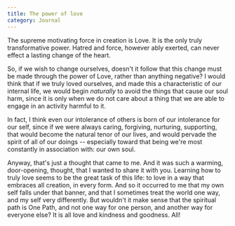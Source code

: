 ```yaml
---
title: The power of love
category: Journal
---
```


The supreme motivating force in creation is Love.  It is the only truly
transformative power.  Hatred and force, however ably exerted, can never
effect a lasting change of the heart.

So, if we wish to change ourselves, doesn't it follow that this change
must be made through the power of Love, rather than anything negative?
I would think that if we truly loved ourselves, and made this a
characteristic of our internal life, we would begin *naturally* to avoid
the things that cause our soul harm, since it is only when we do not
care about a thing that we are able to engage in an activity harmful to
it.

In fact, I think even our intolerance of others is born of our
intolerance for our self, since if we were always caring, forgiving,
nurturing, supporting, that would become the natural tenor of our lives,
and would pervade the spirit of all of our doings -- especially toward
that being we're most constantly in association with: our own soul.

Anyway, that's just a thought that came to me.  And it was such a
warming, door-opening, thought, that I wanted to share it with you.
Learning how to truly love seems to be the great task of this life: to
love in a way that embraces all creation, in every form.  And so it
occurred to me that my own self falls under that banner, and that I
sometimes treat the world one way, and my self very differently.  But
wouldn't it make sense that the spiritual path is One Path, and not one
way for one person, and another way for everyone else?  It is all love
and kindness and goodness.  All!


